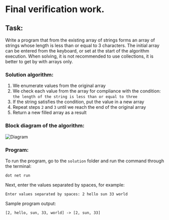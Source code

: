 # Final verification work.

## Task:
Write a program that from the existing array of strings forms an array of strings whose length is less than or equal to 3 characters. The initial array can be entered from the keyboard, or set at the start of the algorithm execution. When solving, it is not recommended to use collections, it is better to get by with arrays only.

### Solution algorithm:
1. We enumerate values from the original array
2. We check each value from the array for compliance with the condition: `the length of the string is less than or equal to three`
3. If the string satisfies the condition, put the value in a new array
4. Repeat steps `2` and `3` until we reach the end of the original array
5. Return a new filled array as a result

### Block diagram of the algorithm:
![Diagram](/diagram/Diagram.drawio.png)

### Program:
To run the program, go to the `solution` folder and run the command through the terminal:
```
dot net run
```
Next, enter the values separated by spaces, for example:
```
Enter values separated by spaces: 2 hello sun 33 world
```
Sample program output:
```
[2, hello, sun, 33, world] -> [2, sun, 33]
```
